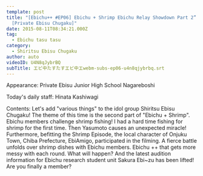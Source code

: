 ```yaml
---
template: post
title: "[Ebichu++ #EP06] Ebichu + Shrimp Ebichu Relay Showdown Part 2” #EP6
  [Private Ebisu Chugaku]"
date: 2015-08-11T08:34:21.000Z
tag:
  - Ebichu tasu tasu
category:
  - Shiritsu Ebisu Chugaku
author: auto
videoID: U4N8qJybrBQ
subTitle: エビ中たすたすエビ中エwebm-subs-ep06-u4n8qjybrbq.srt
---
```

Appearance: Private Ebisu Junior High School Nagareboshi

Today's daily staff: Hinata Kashiwagi

Contents: Let's add "various things" to the idol group Shiritsu Ebisu Chugaku! The theme of this time is the second part of "Ebichu + Shrimp".
Ebichu members challenge shrimp fishing! I had a hard time fishing for shrimp for the first time. Then Yasumoto causes an unexpected miracle!
Furthermore, befitting the Shrimp Episode, the local character of Onjuku Town, Chiba Prefecture, EbiAmigo, participated in the filming. A fierce battle unfolds over shrimp dishes with Ebichu members. Ebichu ++ that gets more messy with each round. What will happen?
And the latest audition information for Ebichu research student unit Sakura Ebi~zu has been lifted! Are you finally a member?
